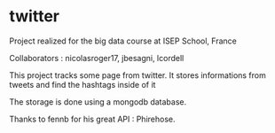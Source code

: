 twitter
=======

Project realized for the big data course at ISEP School, France

Collaborators : nicolasroger17, jbesagni, lcordell

This project tracks some page from twitter.
It stores informations from tweets and find the hashtags inside of it

The storage is done using a mongodb database.

Thanks to fennb for his great API : Phirehose.